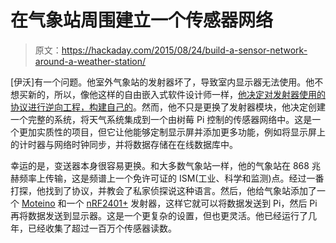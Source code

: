 # 在气象站周围建立一个传感器网络

> 原文：<https://hackaday.com/2015/08/24/build-a-sensor-network-around-a-weather-station/>

[伊沃]有一个问题。他室外气象站的发射器坏了，导致室内显示器无法使用。他不想买新的，所以，像他这样的自由嵌入式软件设计师一样，[他决定对发射器使用的协议进行逆向工程，构建自己的](http://yveaux.blogspot.nl/2015/08/hacking-wireless-weather-display.html)。然而，他不只是更换了发射器模块，他决定创建一个完整的系统，将天气系统集成到一个由树莓 Pi 控制的传感器网络中。这是一个更加实质性的项目，但它让他能够定制显示屏并添加更多功能，例如将显示屏上的计时器与网络时钟同步，并将数据存储在在线数据库中。

幸运的是，变送器本身很容易更换。和大多数气象站一样，他的气象站在 868 兆赫频率上传输，这是频谱上一个免许可证的 ISM(工业、科学和监测)点。经过一番打探，他找到了协议，并教会了私家侦探说这种语言。然后，他给气象站添加了一个 [Moteino](http://lowpowerlab.com/moteino/) 和一个 [nRF2401+](https://www.nordicsemi.com/eng/Products/2.4GHz-RF/nRF24L01P) 发射器，这样它就可以将数据发送到 Pi，然后 Pi 再将数据发送到显示器。这是一个更复杂的设置，但也更灵活。他已经运行了几年，已经收集了超过一百万个传感器读数。